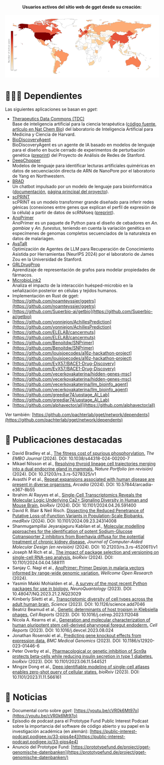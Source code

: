<h4 align="center">
  Usuarios activos del sitio web de gget desde su creación:
</h4>

[![Mapa de calor en forma de mapa mundial que muestra el número de usuarios activos del sitio web de gget por país.](https://github.com/lauraluebbert/lauraluebbert/raw/main/gget_user_map.png)](https://github.com/lauraluebbert/lauraluebbert)

# 🧑‍🤝‍🧑 Dependientes
Las siguientes aplicaciones se basan en *gget*:
- [Therapeutics Data Commons (TDC)](https://tdcommons.ai/)  
  Base de inteligencia artificial para la ciencia terapéutica ([código fuente](https://github.com/mims-harvard/TDC), [artículo en Nat Chem Bio](https://www.nature.com/articles/s41589-022-01131-2)) del laboratorio de Inteligencia Artificial para Medicina y Ciencia de Harvard.
- [BioDiscoveryAgent](https://github.com/snap-stanford/BioDiscoveryAgent)  
  BioDiscoveryAgent es un agente de IA basado en modelos de lenguaje para el diseño en bucle cerrado de experimentos de perturbación genética ([preprint](https://arxiv.org/abs/2405.17631)) del Proyecto de Análisis de Redes de Stanford.
- [DeepChopper](https://ylab-hi.github.io/DeepChopper/)  
  Modelos de lenguaje para identificar lecturas artificiales quiméricas en datos de secuenciación directa de ARN de NanoPore por el laboratorio de Yang en Northwestern.
- [BRAD](https://github.com/Jpickard1/BRAD)  
  Un chatbot impulsado por un modelo de lenguaje para bioinformática ([documentación](https://brad-bioinformatics-retrieval-augmented-data.readthedocs.io/en/latest/index.html), [página principal del proyecto](https://brad-bioinformatics-retrieval-augmented-data.readthedocs.io/_/downloads/en/latest/pdf/)).
- [scPRINT](https://www.jkobject.com/scPRINT/)  
  scPRINT es un modelo transformer grande diseñado para inferir redes génicas (conexiones entre genes que explican el perfil de expresión de la célula) a partir de datos de scRNAseq ([preprint](https://www.biorxiv.org/content/10.1101/2024.07.29.605556v1)).
- [AnoPrimer](https://sanjaynagi.github.io/AnoPrimer/landing-page.html)  
  AnoPrimer es un paquete de Python para el diseño de cebadores en *An. gambiae* y *An. funestus*, teniendo en cuenta la variación genética en especímenes de genomas completos secuenciados de la naturaleza en datos de malariagen.
- [AvaTaR](https://github.com/zou-group/avatar)  
  Optimización de Agentes de LLM para Recuperación de Conocimiento Asistida por Herramientas (NeurIPS 2024) por el laboratorio de James Zou en la Universidad de Stanford.
- [GRLDrugProp](https://github.com/Madscba/GRLDrugProp)  
  Aprendizaje de representación de grafos para modelar propiedades de fármacos.
- [MicrobioLink2](https://github.com/korcsmarosgroup/MicrobioLink2)  
  Analiza el impacto de la interacción huésped-microbio en la señalización posterior en células y tejidos humanos.  
- Implementación en Rust de gget: [https://github.com/noamteyssier/ggetrs](https://github.com/noamteyssier/ggetrs)
- [https://github.com/Superbio-ai/getbio](https://github.com/Superbio-ai/getbio)
- [https://github.com/yonniejon/AchillesPrediction](https://github.com/yonniejon/AchillesPrediction)
- [https://github.com/ELELAB/cancermuts](https://github.com/ELELAB/cancermuts)
- [https://github.com/Benoitdw/SNPrimer](https://github.com/Benoitdw/SNPrimer)
- [https://github.com/louisjoecodes/a16z-hackathon-project](https://github.com/louisjoecodes/a16z-hackathon-project)
- [https://github.com/EvX57/BACE1-Drug-Discovery](https://github.com/EvX57/BACE1-Drug-Discovery)
- [https://github.com/vecerkovakaterina/hidden-genes-msc](https://github.com/vecerkovakaterina/hidden-genes-msc)
- [https://github.com/vecerkovakaterina/llm_bioinfo_agent](https://github.com/vecerkovakaterina/llm_bioinfo_agent)
- [https://github.com/greedjar74/upstage_AI_Lab](https://github.com/greedjar74/upstage_AI_Lab)
- [https://github.com/alphavector/all](https://github.com/alphavector/all)

Ver también: [https://github.com/pachterlab/gget/network/dependents](https://github.com/pachterlab/gget/network/dependents)

# 📃 Publicaciones destacadas
- David Bradley et al., [The fitness cost of spurious phosphorylation.](https://doi.org/10.1038/s44318-024-00200-7) *The EMBO Journal* (2024). DOI: 10.1038/s44318-024-00200-7
- Mikael Nilsson et al., [Resolving thyroid lineage cell trajectories merging into a dual endocrine gland in mammals.](https://doi.org/10.21203/rs.3.rs-5278325/v1) *Nature Portfolio (en revisión)* (2024). DOI: 10.21203/rs.3.rs-5278325/v1
- Avasthi P et al., [Repeat expansions associated with human disease are present in diverse organisms.](https://doi.org/10.57844/arcadia-e367-8b55) *Arcadia* (2024). DOI: 10.57844/arcadia-e367-8b55
- Ibrahim Al Rayyes et al., [Single-Cell Transcriptomics Reveals the Molecular Logic Underlying Ca2+ Signaling Diversity in Human and Mouse Brain.](https://doi.org/10.1101/2024.04.26.591400) *bioRxiv* (2024). DOI: 10.1101/2024.04.26.591400
- David R. Blair & Neil Risch. [Dissecting the Reduced Penetrance of Putative Loss-of-Function Variants in Population-Scale Biobanks.](https://doi.org/10.1101/2024.09.23.24314008) *medRxiv* (2024). DOI: 10.1101/2024.09.23.24314008
- Shanmugampillai Jeyarajaguru Kabilan et al., [Molecular modelling approaches for the identification of potent Sodium-Glucose Cotransporter 2 inhibitors from Boerhavia diffusa for the potential treatment of chronic kidney disease.](https://doi.org/10.21203/rs.3.rs-4520611/v1) *Journal of Computer-Aided Molecular Design (en revisión)* (2024). DOI: 10.21203/rs.3.rs-4520611/v1
- Joseph M Rich et al., [The impact of package selection and versioning on single-cell RNA-seq analysis.](https://pmc.ncbi.nlm.nih.gov/articles/PMC11014608/#:~:text=10.1101/2024.04.04.588111) *bioRxiv* (2024). DOI: 10.1101/2024.04.04.588111
- Sanjay C. Nagi et al., [AnoPrimer: Primer Design in malaria vectors informed by range-wide genomic variation.](https://wellcomeopenresearch.org/articles/9-255/v1) *Wellcome Open Research* (2024).
- Yasmin Makki Mohialden et al., [A survey of the most recent Python packages for use in biology.](http://dx.doi.org/10.48047/NQ.2023.21.2.NQ23029) *NeuroQuantology* (2023). DOI: 10.48047/NQ.2023.21.2.NQ23029 
- Kimberly Siletti et al., [Transcriptomic diversity of cell types across the adult human brain.](https://doi.org/10.1126/science.add7046) *Science* (2023). DOI: 10.1126/science.add7046
- Beatriz Beamud et al., [Genetic determinants of host tropism in Klebsiella phages.](https://doi.org/10.1016/j.celrep.2023.112048) *Cell Reports* (2023). DOI: 10.1016/j.celrep.2023.112048
- Nicola A. Kearns et al., [Generation and molecular characterization of human pluripotent stem cell-derived pharyngeal foregut endoderm.](https://doi.org/10.1016/j.devcel.2023.08.024) *Cell Reports* (2023). DOI: 10.1016/j.devcel.2023.08.024
- Jonathan Rosenski et al., [Predicting gene knockout effects from expression data.](https://link.springer.com/article/10.1186/s12920-023-01446-6) *BMC Medical Genomics* (2023). DOI: 10.1186/s12920-023-01446-6
- Peter Overby et al., [Pharmacological or genetic inhibition of Scn9a protects beta-cells while reducing insulin secretion in type 1 diabetes.](https://doi.org/10.1101/2023.06.11.544521) *bioRxiv* (2023). DOI: 10.1101/2023.06.11.544521
- Mingze Dong et al., [Deep identifiable modeling of single-cell atlases enables zero-shot query of cellular states.](https://doi.org/10.1101/2023.11.11.566161) *bioRxiv* (2023). DOI: 10.1101/2023.11.11.566161

# 📰 Noticias
- Documental corto sobre *gget*: [https://youtu.be/cVR0k6Mt97o](https://youtu.be/cVR0k6Mt97o)
- Episodio de podcast para el Prototype Fund Public Interest Podcast sobre la importancia del software de código abierto y su papel en la investigación académica (en alemán): [https://public-interest-podcast.podigee.io/33-pips4e4](https://public-interest-podcast.podigee.io/33-pips4e4)
- Anuncio del Prototype Fund: [https://prototypefund.de/project/gget-genomische-datenbanken](https://prototypefund.de/project/gget-genomische-datenbanken/)
